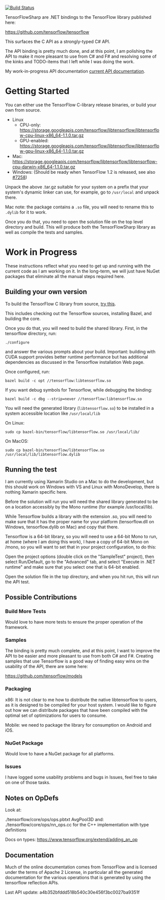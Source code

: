 [![Build Status](https://travis-ci.org/migueldeicaza/TensorFlowSharp.svg?branch=master)](https://travis-ci.org/migueldeicaza/TensorFlowSharp)

TensorFlowSharp are .NET bindings to the TensorFlow library published here:

https://github.com/tensorflow/tensorflow

This surfaces the C API as a strongly-typed C# API.

The API binding is pretty much done, and at this point, I am polishing the
API to make it more pleasant to use from C# and F# and resolving some of the
kinks and TODO-items that I left while I was doing the work.

My work-in-progress API documentation [current API
documentation](https://migueldeicaza.github.io/TensorFlowSharp/).

# Getting Started

You can either use the TensorFlow C-library release binaries, or build your own
from source.

- Linux
  - CPU-only: https://storage.googleapis.com/tensorflow/libtensorflow/libtensorflow-cpu-linux-x86_64-1.1.0.tar.gz
  - GPU-enabled: https://storage.googleapis.com/tensorflow/libtensorflow/libtensorflow-gpu-linux-x86_64-1.1.0.tar.gz
- Mac: https://storage.googleapis.com/tensorflow/libtensorflow/libtensorflow-cpu-darwin-x86_64-1.1.0.tar.gz
- Windows: (Should be ready when TensorFlow 1.2 is released, see also [#7258](https://github.com/tensorflow/tensorflow/issues/7258))

Unpack the above .tar.gz suitable for your system on a prefix that your
system's dynamic linker can use, for example, go to `/usr/local` and unpack there.

Mac note: the package contains a `.so` file, you will need to rename this to `.dylib` for
it to work.

Once you do that, you need to open the solution file on the top
level directory and build.   This will produce both the TensorFlowSharp
library as well as compile the tests and samples.

# Work in Progress

These instructions reflect what you need to get up and running with the
current code as I am working on it.   In the long-term, we will just have
NuGet packages that eliminate all the manual steps required here.

## Building your own version

To build the TensorFlow C library from source,
[try this](https://github.com/tensorflow/tensorflow/blob/master/tensorflow/go/README.md#building-the-tensorflow-c-library-from-source).

This includes checking out the Tensorflow sources, installing Bazel, 
and building the core.

Once you do that, you will need to build the shared library.
First, in the tensorflow directory, run:

    ./configure    

and answer the various prompts about your build. Important:
building with CUDA support provides better runtime performance
but has additional dependencies as discussed in the Tensorflow
installation Web page.

Once configured, run: 

    bazel build -c opt //tensorflow:libtensorflow.so

If you want debug symbols for Tensorflow, while debugging the binding:

    bazel build -c dbg --strip=never //tensorflow:libtensorflow.so

You will need the generated library (`libtensorflow.so`) to be installed in a
system accessible location like `/usr/local/lib`

On Linux:

```
sudo cp bazel-bin/tensorflow/libtensorflow.so /usr/local/lib/
```

On MacOS:

```
sudo cp bazel-bin/tensorflow/libtensorflow.so /usr/local/lib/libtensorflow.dylib
```

## Running the test

I am currently using Xamarin Studio on a Mac to do the development, but this
should work on Windows with VS and Linux with MonoDevelop, there is nothing
Xamarin specific here.

Before the solution will run you will need the shared library generated to
be on a location accessibly by the Mono runtime (for example /usr/local/lib).

While Tensorflow builds a library with the extension .so, you will need 
to make sure that it has the proper name for your platform (tensorflow.dll on Windows, 
tensorflow.dylib on Mac) and copy that there.

Tensorflow is a 64-bit library, so you will need to use a 64-bit Mono to run,
at home (where I am doing this work), I have a copy of 64-bit Mono on /mono,
so you will want to set that in your project configuration, to do this:

Open the project options (double click on the "SampleTest" project), then
select Run/Default, go to the "Advanced" tab, and select "Execute in .NET runtime"
and make sure that you select one that is 64-bit enabled.

Open the solution file in the top directory, and when you hit run, this will
run the API test.   

## Possible Contributions

### Build More Tests

Would love to have more tests to ensure the proper operation of the framework.

### Samples

The binding is pretty much complete, and at this point, I want to improve the 
API to be easier and more pleasant to use from both C# and F#.   Creating
samples that use Tensorflow is a good way of finding easy wins on the usability
of the API, there are some here:

https://github.com/tensorflow/models

### Packaging

x86: It is not clear to me how to distribute the native libtensorflow to users, as
it is designed to be compiled for your host system.  I would like to figure out
how we can distribute packages that have been compiled with the optimal set of
optimizations for users to consume.

Mobile: we need to package the library for consumption on Android and iOS.

### NuGet Package

Would love to have a NuGet package for all platforms.

### Issues

I have logged some usability problems and bugs in Issues, feel free to take
on one of those tasks.

## Notes on OpDefs

Look at:

./tensorflow/core/ops/ops.pbtxt AvgPool3D and:
./tensorflow/core/ops/nn_ops.cc for the C++ implementation with type definitions

Docs on types:
https://www.tensorflow.org/extend/adding_an_op

## Documentation

Much of the online documentation comes from TensorFlow and is licensed under
the terms of Apache 2 License, in particular all the generated documentation
for the various operations that is generated by using the tensorflow reflection
APIs.

Last API update: a4b352bfddd518b540c30e456f3bc0027ba9351f

